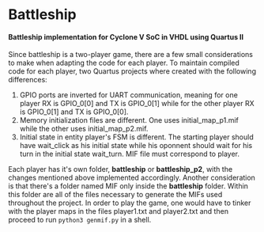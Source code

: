 # Battleship
#### Battleship implementation for Cyclone V SoC in VHDL using Quartus II
Since battleship is a two-player game, there are a few small considerations to make when adapting the code for each player. To maintain compiled code for each player, two Quartus projects where created with the following differences:

1. GPIO ports are inverted for UART communication, meaning for one player RX is GPIO\_0[0] and TX is GPIO\_0[1] while for the other player RX is GPIO\_0[1] and TX is GPIO\_0[0].
2. Memory initialization files are different. One uses initial_map_p1.mif while the other uses initial\_map\_p2.mif.
3. Initial state in entity player's FSM is different. The starting player should have wait\_click as his initial state while his oponnent should wait for his turn in the initial state wait_turn.
MIF file must correspond to player.

Each player has it's own folder, **battleship** or **battleship_p2**, with the changes mentioned above implemented accordingly. Another consideration is that there's a folder named MIF only inside the **battleship** folder. Within this folder are all of the files necessary to generate the MIFs used throughout the project. In order to play the game, one would have to tinker with the player maps in the files player1.txt and player2.txt and then proceed to run `python3 genmif.py` in a shell. 

